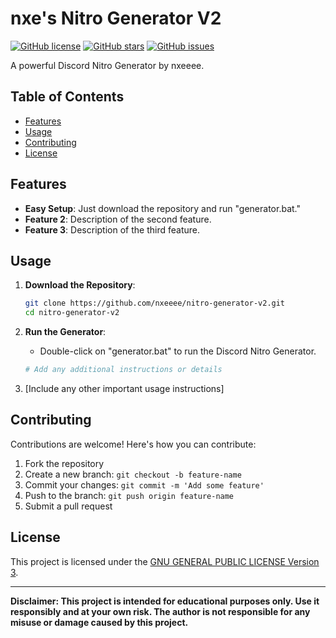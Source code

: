 # nxe's Nitro Generator V2

[![GitHub license](https://img.shields.io/badge/license-GPL%20v3-blue.svg)](https://github.com/nxeeee/nitro-generator-v2/blob/master/LICENSE)
[![GitHub stars](https://img.shields.io/github/stars/nxeeee/nitro-generator-v2.svg)](https://github.com/nxeeee/nitro-generator-v2/stargazers)
[![GitHub issues](https://img.shields.io/github/issues/nxeeee/nitro-generator-v2.svg)](https://github.com/nxeeee/nitro-generator-v2/issues)

A powerful Discord Nitro Generator by nxeeee.

## Table of Contents

- [Features](#features)
- [Usage](#usage)
- [Contributing](#contributing)
- [License](#license)

## Features

- **Easy Setup**: Just download the repository and run "generator.bat."
- **Feature 2**: Description of the second feature.
- **Feature 3**: Description of the third feature.

## Usage

1. **Download the Repository**: 

    ```bash
    git clone https://github.com/nxeeee/nitro-generator-v2.git
    cd nitro-generator-v2
    ```

2. **Run the Generator**:

    - Double-click on "generator.bat" to run the Discord Nitro Generator.

    ```bash
    # Add any additional instructions or details
    ```

3. [Include any other important usage instructions]

## Contributing

Contributions are welcome! Here's how you can contribute:

1. Fork the repository
2. Create a new branch: `git checkout -b feature-name`
3. Commit your changes: `git commit -m 'Add some feature'`
4. Push to the branch: `git push origin feature-name`
5. Submit a pull request

## License

This project is licensed under the [GNU GENERAL PUBLIC LICENSE Version 3](LICENSE).

---

**Disclaimer: This project is intended for educational purposes only. Use it responsibly and at your own risk. The author is not responsible for any misuse or damage caused by this project.**
